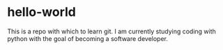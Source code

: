 # hello-world
This is a repo with which to learn git.
I am currently studying coding with python with the goal of becoming a software developer.

